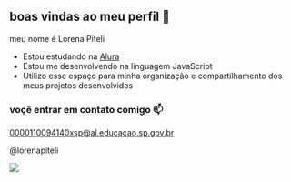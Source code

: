 ## boas vindas ao meu perfil 💙

meu nome é Lorena Piteli

- Estou estudando na [Alura](https://www.alura.com.br)
- Estou me desenvolvendo na linguagem JavaScript
- Utilizo esse espaço para minha organização e compartilhamento dos meus projetos desenvolvidos

### voçê entrar em contato comigo 📫

0000110094140xsp@al.educacao.sp.gov.br

@lorenapiteli

![](https://media.tenor.com/zMOiSFIXrLIAAAAi/maplebear.gif)
